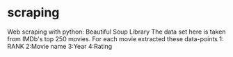 # scraping 
Web scraping with python: Beautiful Soup Library
The data set here is taken from IMDb's top 250 movies.
For each movie  extracted these data-points
1: RANK
2:Movie name
3:Year
4:Rating
